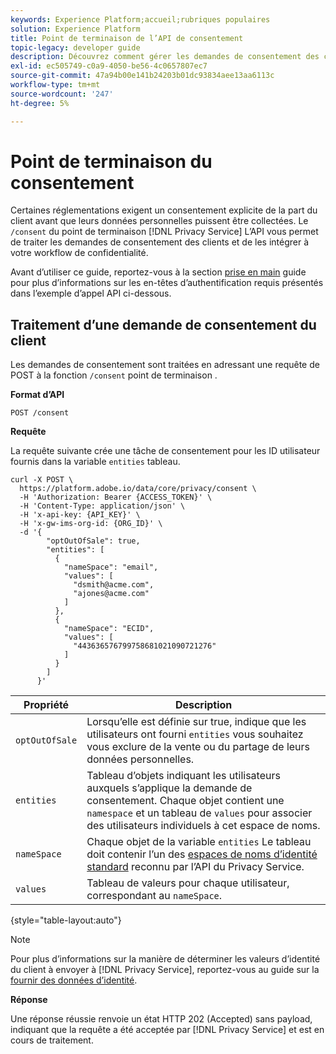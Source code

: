 ```yaml
---
keywords: Experience Platform;accueil;rubriques populaires
solution: Experience Platform
title: Point de terminaison de l’API de consentement
topic-legacy: developer guide
description: Découvrez comment gérer les demandes de consentement des clients pour les applications Experience Cloud à l’aide de l’API Privacy Service.
exl-id: ec505749-c0a9-4050-be56-4c0657807ec7
source-git-commit: 47a94b00e141b24203b01dc93834aee13aa6113c
workflow-type: tm+mt
source-wordcount: '247'
ht-degree: 5%

---
```


# Point de terminaison du consentement

Certaines réglementations exigent un consentement explicite de la part du client avant que leurs données personnelles puissent être collectées. Le `/consent` du point de terminaison [!DNL Privacy Service] L’API vous permet de traiter les demandes de consentement des clients et de les intégrer à votre workflow de confidentialité.

Avant d’utiliser ce guide, reportez-vous à la section [prise en main](./getting-started.md) guide pour plus d’informations sur les en-têtes d’authentification requis présentés dans l’exemple d’appel API ci-dessous.

## Traitement d’une demande de consentement du client

Les demandes de consentement sont traitées en adressant une requête de POST à la fonction `/consent` point de terminaison .

**Format d’API**

```http
POST /consent
```

**Requête**

La requête suivante crée une tâche de consentement pour les ID utilisateur fournis dans la variable `entities` tableau.

```shell
curl -X POST \
  https://platform.adobe.io/data/core/privacy/consent \
  -H 'Authorization: Bearer {ACCESS_TOKEN}' \
  -H 'Content-Type: application/json' \
  -H 'x-api-key: {API_KEY}' \
  -H 'x-gw-ims-org-id: {ORG_ID}' \
  -d '{
        "optOutOfSale": true,
        "entities": [
          {
            "nameSpace": "email",
            "values": [
              "dsmith@acme.com",
              "ajones@acme.com"
            ]
          },
          {
            "nameSpace": "ECID",
            "values": [
              "443636576799758681021090721276"
            ]
          }
        ]
      }'
```

| Propriété | Description |
| --- | --- |
| `optOutOfSale` | Lorsqu’elle est définie sur true, indique que les utilisateurs ont fourni `entities` vous souhaitez vous exclure de la vente ou du partage de leurs données personnelles. |
| `entities` | Tableau d’objets indiquant les utilisateurs auxquels s’applique la demande de consentement. Chaque objet contient une `namespace` et un tableau de `values` pour associer des utilisateurs individuels à cet espace de noms. |
| `nameSpace` | Chaque objet de la variable `entities` Le tableau doit contenir l’un des [espaces de noms d’identité standard](./appendix.md#standard-namespaces) reconnu par l’API du Privacy Service. |
| `values` | Tableau de valeurs pour chaque utilisateur, correspondant au `nameSpace`. |

{style=&quot;table-layout:auto&quot;}

>[!NOTE]
>
>Pour plus d’informations sur la manière de déterminer les valeurs d’identité du client à envoyer à [!DNL Privacy Service], reportez-vous au guide sur la [fournir des données d’identité](../identity-data.md).

**Réponse**

Une réponse réussie renvoie un état HTTP 202 (Accepted) sans payload, indiquant que la requête a été acceptée par [!DNL Privacy Service] et est en cours de traitement.
